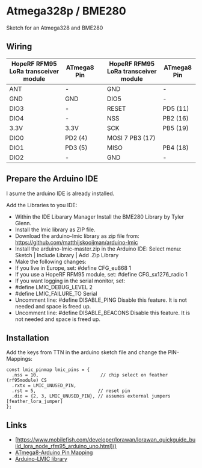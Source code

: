 # Atmega328p / BME280

Sketch for an Atmega328 and BME280

## Wiring

| HopeRF RFM95 LoRa transceiver module |	ATmega8 Pin |   |	   	HopeRF RFM95 LoRa transceiver module |	ATmega8 Pin |
| ----- | ---- | --- | ---- | ---- |
| ANT |	- |   |	   	GND |	- |
| GND |	GND |   |	   	DIO5 | 	- |
| DIO3 |	- 	 |   |  	RESET |	PD5 (11) |
| DIO4 |	- 	  |   | 	NSS |	PB2 (16) |
| 3.3V |	3.3V 	|   |   	SCK |	PB5 (19) |
| DIO0 |	PD2 (4) |   | 	MOSI 7	PB3 (17) |
| DIO1 |	PD3 (5) |   | 	MISO |	PB4 (18) |
| DIO2 |	- 	  |   | 	GND |	- |

## Prepare the Arduino IDE

I asume the arduino IDE is already installed. 

Add the Libraries to you IDE:

- Within the IDE Libarary Manager Install the BME280 Library by Tyler Glenn.
- Install the lmic library as ZIP file.
 - Download the arduino-lmic library as zip file from: https://github.com/matthijskooijman/arduino-lmic
 - Install the arduino-lmic-master.zip in the Arduino IDE:
    Select menu: Sketch | Include Library | Add .Zip Library 
- Make the following changes:
 - If you live in Europe, set: #define CFG_eu868 1
 - If you use a HopeRF RFM95 module, set: #define CFG_sx1276_radio 1
 - If you want logging in the serial monitor, set:
 - #define LMIC_DEBUG_LEVEL 2
 - #define LMIC_FAILURE_TO Serial
 - Uncomment line: #define DISABLE_PING
   Disable this feature. It is not needed and space is freed up.
 - Uncomment line: #define DISABLE_BEACONS
   Disable this feature. It is not needed and space is freed up.

## Installation

Add the keys from TTN in the arduino sketch file and change the PIN-Mappings:

```
const lmic_pinmap lmic_pins = {
  .nss = 10,                       // chip select on feather (rf95module) CS
  .rxtx = LMIC_UNUSED_PIN,
  .rst = 5,                       // reset pin
  .dio = {2, 3, LMIC_UNUSED_PIN}, // assumes external jumpers [feather_lora_jumper]
};
```

## Links

- [https://www.mobilefish.com/developer/lorawan/lorawan_quickguide_build_lora_node_rfm95_arduino_uno.html]()
- [ATmega8-Arduino Pin Mapping](https://www.arduino.cc/en/Hacking/PinMapping)
- [Arduino-LMIC library](https://github.com/matthijskooijman/arduino-lmic)

